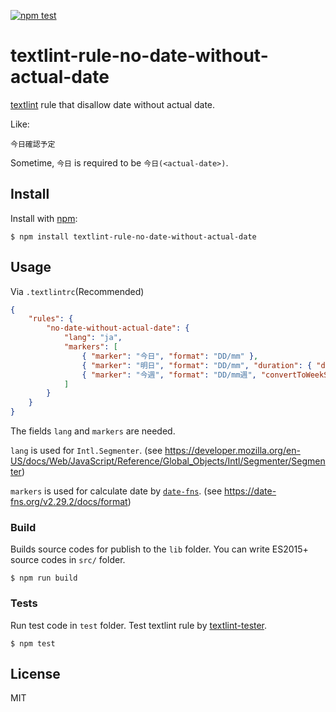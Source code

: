 [![npm test](https://github.com/Omochice/textlint-rule-no-date-without-actual-date/actions/workflows/ci.yml/badge.svg?branch=main)](https://github.com/Omochice/textlint-rule-no-date-without-actual-date/actions/workflows/ci.yml)

# textlint-rule-no-date-without-actual-date

[textlint](https://github.com/textlint/textlint) rule that disallow date without actual date.

Like:

```
今日確認予定
```

Sometime, `今日` is required to be `今日(<actual-date>)`.


## Install

Install with [npm](https://www.npmjs.com/):

```console
$ npm install textlint-rule-no-date-without-actual-date
```

## Usage

Via `.textlintrc`(Recommended)

```json
{
    "rules": {
        "no-date-without-actual-date": {
            "lang": "ja",
            "markers": [
                { "marker": "今日", "format": "DD/mm" },
                { "marker": "明日", "format": "DD/mm", "duration": { "days": 1 } },
                { "marker": "今週", "format": "DD/mm週", "convertToWeekStart": true }
            ]
        }
    }
}
```

The fields `lang` and `markers` are needed.

`lang` is used for `Intl.Segmenter`. (see https://developer.mozilla.org/en-US/docs/Web/JavaScript/Reference/Global_Objects/Intl/Segmenter/Segmenter)

`markers` is used for calculate date by [`date-fns`](https://github.com/date-fns/date-fns). (see https://date-fns.org/v2.29.2/docs/format)

### Build

Builds source codes for publish to the `lib` folder.
You can write ES2015+ source codes in `src/` folder.

```console
$ npm run build
```

### Tests

Run test code in `test` folder.
Test textlint rule by [textlint-tester](https://github.com/textlint/textlint-tester).

```console
$ npm test
```

## License

MIT

